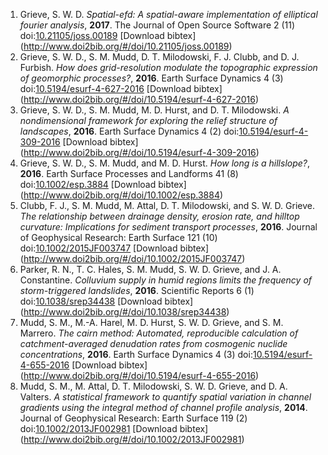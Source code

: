 1.  Grieve, S. W. D. *Spatial-efd: A spatial-aware implementation of elliptical fourier analysis*, **2017**. The Journal of Open Source Software 2 (11) doi:[10.21105/joss.00189](https://doi.org/10.21105/joss.00189) \[Download bibtex\](<http://www.doi2bib.org/#/doi/10.21105/joss.00189>)
2.  Grieve, S. W. D., S. M. Mudd, D. T. Milodowski, F. J. Clubb, and D. J. Furbish. *How does grid-resolution modulate the topographic expression of geomorphic processes?*, **2016**. Earth Surface Dynamics 4 (3) doi:[10.5194/esurf-4-627-2016](https://doi.org/10.5194/esurf-4-627-2016) \[Download bibtex\](<http://www.doi2bib.org/#/doi/10.5194/esurf-4-627-2016>)
3.  Grieve, S. W. D., S. M. Mudd, M. D. Hurst, and D. T. Milodowski. *A nondimensional framework for exploring the relief structure of landscapes*, **2016**. Earth Surface Dynamics 4 (2) doi:[10.5194/esurf-4-309-2016](https://doi.org/10.5194/esurf-4-309-2016) \[Download bibtex\](<http://www.doi2bib.org/#/doi/10.5194/esurf-4-309-2016>)
4.  Grieve, S. W. D., S. M. Mudd, and M. D. Hurst. *How long is a hillslope?*, **2016**. Earth Surface Processes and Landforms 41 (8) doi:[10.1002/esp.3884](https://doi.org/10.1002/esp.3884) \[Download bibtex\](<http://www.doi2bib.org/#/doi/10.1002/esp.3884>)
5.  Clubb, F. J., S. M. Mudd, M. Attal, D. T. Milodowski, and S. W. D. Grieve. *The relationship between drainage density, erosion rate, and hilltop curvature: Implications for sediment transport processes*, **2016**. Journal of Geophysical Research: Earth Surface 121 (10) doi:[10.1002/2015JF003747](https://doi.org/10.1002/2015JF003747) \[Download bibtex\](<http://www.doi2bib.org/#/doi/10.1002/2015JF003747>)
6.  Parker, R. N., T. C. Hales, S. M. Mudd, S. W. D. Grieve, and J. A. Constantine. *Colluvium supply in humid regions limits the frequency of storm-triggered landslides*, **2016**. Scientific Reports 6 (1) doi:[10.1038/srep34438](https://doi.org/10.1038/srep34438) \[Download bibtex\](<http://www.doi2bib.org/#/doi/10.1038/srep34438>)
7.  Mudd, S. M., M.-A. Harel, M. D. Hurst, S. W. D. Grieve, and S. M. Marrero. *The cairn method: Automated, reproducible calculation of catchment-averaged denudation rates from cosmogenic nuclide concentrations*, **2016**. Earth Surface Dynamics 4 (3) doi:[10.5194/esurf-4-655-2016](https://doi.org/10.5194/esurf-4-655-2016) \[Download bibtex\](<http://www.doi2bib.org/#/doi/10.5194/esurf-4-655-2016>)
8.  Mudd, S. M., M. Attal, D. T. Milodowski, S. W. D. Grieve, and D. A. Valters. *A statistical framework to quantify spatial variation in channel gradients using the integral method of channel profile analysis*, **2014**. Journal of Geophysical Research: Earth Surface 119 (2) doi:[10.1002/2013JF002981](https://doi.org/10.1002/2013JF002981) \[Download bibtex\](<http://www.doi2bib.org/#/doi/10.1002/2013JF002981>)

